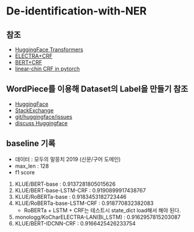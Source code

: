 # De-identification-with-NER
  ## 참조
  - [HuggingFace Transformers](https://huggingface.co/docs/transformers/custom_datasets#tok-ner)
  - [ELECTRA+CRF](https://github.com/Hanlard/Electra_CRF_NER)
  - [BERT+CRF](https://github.com/eagle705/pytorch-bert-crf-ner)
  - [linear-chin CRF in pytorch](https://towardsdatascience.com/implementing-a-linear-chain-conditional-random-field-crf-in-pytorch-16b0b9c4b4ea)
  
 ## WordPiece를 이용해 Dataset의 Label을 만들기 참조
  - [HuggingFace](https://huggingface.co/docs/transformers/custom_datasets#tok-ner)
  - [StackExchange](https://datascience.stackexchange.com/questions/69640/what-should-be-the-labels-for-subword-tokens-in-bert-for-ner-task)
  - [git/huggingface/issues](https://github.com/huggingface/transformers/issues/323)
  - [discuss Huggingface](https://discuss.huggingface.co/t/converting-word-level-labels-to-wordpiece-level-for-token-classification/2118/6)   
   

## baseline 기록
  - 데이터 : 모두의 말뭉치 2019 (신문/구어 도메인)
  - max_len : 128
  - f1 score
  1. KLUE/BERT-base : 0.9137281805015626
  2. KLUE/BERT-base-LSTM-CRF : 0.9190899917438767
  3. KLUE/RoBERTa-base : 0.9183453182723446
  4. KLUE/RoBERTa-base-LSTM-CRF : 0.918770832382083
     - RoBERTa + LSTM + CRF는 테스트시 state_dict load해서 해야 된다.
  5. monologg/KoCharELECTRA-LAN(Bi_LSTM) : 0.9162957815203087
  6. KLUE/BERT-IDCNN-CRF : 0.9166425426233754
  
 
